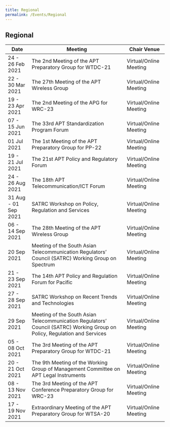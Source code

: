 ```yaml
---
title: Regional
permalink: /Events/Regional
---
```

## **Regional**

| Date| Meeting | Chair Venue |
| ------------ | ------------- | ------------- |
| 24 - 26 Feb 2021 | The 2nd Meeting of the APT Preparatory Group for WTDC-21 | Virtual/Online Meeting |
| 22 - 30 Mar 2021 | The 27th Meeting of the APT Wireless Group | Virtual/Online Meeting |
| 19 - 23 Apr 2021 | The 2nd Meeting of the APG for WRC-23 | Virtual/Online Meeting |
| 07 - 15 Jun 2021 | The 33rd APT Standardization Program Forum | Virtual/Online Meeting |
| 01 Jul 2021 | The 1st Meeting of the APT Preparatory Group for PP-22 | Virtual/Online Meeting |
| 19 - 21 Jul 2021 | The 21st APT Policy and Regulatory Forum | Virtual/Online Meeting |
| 24 - 26 Aug 2021 | The 18th APT Telecommunication/ICT Forum | Virtual/Online Meeting |
| 31 Aug - 01 Sep 2021 | SATRC Workshop on Policy, Regulation and Services | Virtual/Online Meeting |
| 06 - 14 Sep 2021 | The 28th Meeting of the APT Wireless Group | Virtual/Online Meeting |
| 20 Sep 2021 | Meeting of the South Asian Telecommunication Regulators’ Council (SATRC) Working Group on Spectrum | Virtual/Online Meeting |
| 21 - 23 Sep 2021 | The 14th APT Policy and Regulation Forum for Pacific | Virtual/Online Meeting |
| 27 - 28 Sep 2021 | SATRC Workshop on Recent Trends and Technologies | Virtual/Online Meeting |
| 29 Sep 2021 | Meeting of the South Asian Telecommunication Regulators’ Council (SATRC) Working Group on Policy, Regulation and Services | Virtual/Online Meeting |
| 05 - 08 Oct 2021 | The 3rd Meeting of the APT Preparatory Group for WTDC-21 | Virtual/Online Meeting |
| 20 - 21 Oct 2021 | The 9th Meeting of the Working Group of Management Committee on APT Legal Instruments | Virtual/Online Meeting |
| 08 - 13 Nov 2021 | The 3rd Meeting of the APT Conference Preparatory Group for WRC-23 | Virtual/Online Meeting |
| 17 - 19 Nov 2021 | Extraordinary Meeting of the APT Preparatory Group for WTSA-20 | Virtual/Online Meeting |